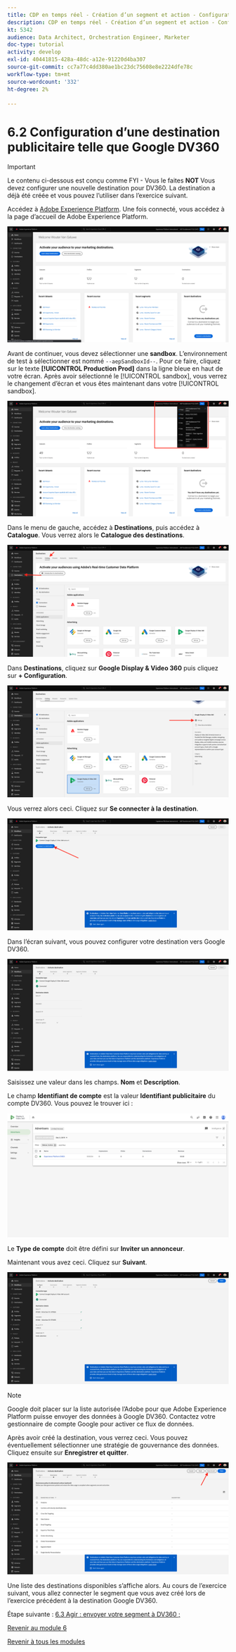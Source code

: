 ```yaml
---
title: CDP en temps réel - Création d’un segment et action - Configuration d’une destination publicitaire telle que Google DV360
description: CDP en temps réel - Création d’un segment et action - Configuration d’une destination publicitaire telle que Google DV360
kt: 5342
audience: Data Architect, Orchestration Engineer, Marketer
doc-type: tutorial
activity: develop
exl-id: 40441815-428a-48dc-a12e-91220d4ba307
source-git-commit: cc7a77c4dd380ae1bc23dc75608e8e2224dfe78c
workflow-type: tm+mt
source-wordcount: '332'
ht-degree: 2%

---
```


# 6.2 Configuration d’une destination publicitaire telle que Google DV360

>[!IMPORTANT]
>
>Le contenu ci-dessous est conçu comme FYI - Vous le faites **NOT** Vous devez configurer une nouvelle destination pour DV360. La destination a déjà été créée et vous pouvez l’utiliser dans l’exercice suivant.

Accédez à [Adobe Experience Platform](https://experience.adobe.com/platform). Une fois connecté, vous accédez à la page d’accueil de Adobe Experience Platform.

![Ingestion des données](../module2/images/home.png)

Avant de continuer, vous devez sélectionner une **sandbox**. L’environnement de test à sélectionner est nommé ``--aepSandboxId--``. Pour ce faire, cliquez sur le texte **[!UICONTROL Production Prod]** dans la ligne bleue en haut de votre écran. Après avoir sélectionné le [!UICONTROL sandbox], vous verrez le changement d’écran et vous êtes maintenant dans votre [!UICONTROL sandbox].

![Ingestion des données](../module2/images/sb1.png)

Dans le menu de gauche, accédez à **Destinations**, puis accédez à **Catalogue**. Vous verrez alors le **Catalogue des destinations**.

![RTCDP](./images/rtcdp.png)

Dans **Destinations**, cliquez sur **Google Display &amp; Video 360** puis cliquez sur **+ Configuration**.

![RTCDP](./images/rtcdpgoogle.png)

Vous verrez alors ceci. Cliquez sur **Se connecter à la destination**.

![RTCDP](./images/rtcdpgooglecreate1.png)

Dans l’écran suivant, vous pouvez configurer votre destination vers Google DV360.

![RTCDP](./images/rtcdpgooglecreatedest.png)

Saisissez une valeur dans les champs. **Nom** et **Description**.

Le champ **Identifiant de compte** est la valeur **Identifiant publicitaire** du compte DV360. Vous pouvez le trouver ici :

![RTCDP](./images/rtcdpgoogledv360advid.png)

Le **Type de compte** doit être défini sur **Inviter un annonceur**.

Maintenant vous avez ceci. Cliquez sur **Suivant**.

![RTCDP](./images/rtcdpgoogldv360new.png)

>[!NOTE]
>
>Google doit placer sur la liste autorisée l’Adobe pour que Adobe Experience Platform puisse envoyer des données à Google DV360. Contactez votre gestionnaire de compte Google pour activer ce flux de données.

Après avoir créé la destination, vous verrez ceci. Vous pouvez éventuellement sélectionner une stratégie de gouvernance des données. Cliquez ensuite sur **Enregistrer et quitter**.

![RTCDP](./images/rtcdpcreatedest1.png)

Une liste des destinations disponibles s’affiche alors.
Au cours de l’exercice suivant, vous allez connecter le segment que vous avez créé lors de l’exercice précédent à la destination Google DV360.

Étape suivante : [6.3 Agir : envoyer votre segment à DV360 ;](./ex3.md)

[Revenir au module 6](./real-time-cdp-build-a-segment-take-action.md)

[Revenir à tous les modules](../../overview.md)
